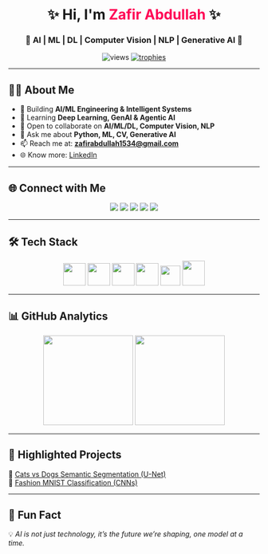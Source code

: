 <!-- HEADER -->
<h1 align="center">✨ Hi, I'm <span style="color:#ff0055;">Zafir Abdullah</span> ✨</h1>
<h3 align="center">🚀 AI | ML | DL | Computer Vision | NLP | Generative AI 🚀</h3>

<p align="center">
  <img src="https://komarev.com/ghpvc/?username=zafir547&label=Profile%20Views&color=blueviolet&style=for-the-badge" alt="views"/>
  <a href="https://github.com/ryo-ma/github-profile-trophy">
    <img src="https://github-profile-trophy.vercel.app/?username=zafir547&theme=radical&no-bg=true&margin-w=5&margin-h=5" alt="trophies"/>
  </a>
</p>

---

## 👨‍💻 About Me  
- 🔭 Building **AI/ML Engineering & Intelligent Systems**  
- 🌱 Learning **Deep Learning, GenAI & Agentic AI**  
- 🤝 Open to collaborate on **AI/ML/DL, Computer Vision, NLP**  
- 💬 Ask me about **Python, ML, CV, Generative AI**  
- 📫 Reach me at: **zafirabdullah1534@gmail.com**  
- 🌐 Know more: [LinkedIn](https://www.linkedin.com/in/zafir-abdullah/)  

---

## 🌐 Connect with Me  
<p align="center">
  <a href="https://linkedin.com/in/zafir-abdullah"><img src="https://img.shields.io/badge/LinkedIn-0077B5?logo=linkedin&logoColor=white&style=for-the-badge"/></a>
  <a href="https://kaggle.com/zafirabdullah"><img src="https://img.shields.io/badge/Kaggle-20BEFF?logo=kaggle&logoColor=white&style=for-the-badge"/></a>
  <a href="https://stackoverflow.com/users/28778725/zafir-abdullah"><img src="https://img.shields.io/badge/StackOverflow-F58025?logo=stackoverflow&logoColor=white&style=for-the-badge"/></a>
  <a href="https://leetcode.com/zafirabdullah1534"><img src="https://img.shields.io/badge/LeetCode-FFA116?logo=leetcode&logoColor=white&style=for-the-badge"/></a>
  <a href="https://medium.com/@zafirabdullah1534"><img src="https://img.shields.io/badge/Medium-000000?logo=medium&logoColor=white&style=for-the-badge"/></a>
</p>

---

## 🛠️ Tech Stack  
<p align="center">
  <!-- AI/ML -->
  <img src="https://skillicons.dev/icons?i=python,tensorflow,pytorch,sklearn,opencv" height="45" />
  <img src="https://skillicons.dev/icons?i=aws,gcp,azure,docker,git,linux" height="45" />
  <img src="https://skillicons.dev/icons?i=mysql,postgres,mongodb" height="45" />
  <img src="https://skillicons.dev/icons?i=react,js,ts,html,css,bootstrap,angular,django,flask,c,cpp" height="45"/>
  <img src="https://upload.wikimedia.org/wikipedia/commons/a/ae/Keras_logo.svg" height="40" width="40"/>
  <img src="https://streamlit.io/images/brand/streamlit-mark-color.png" height="50" width="45"/>
  
  
</p>

---

## 📊 GitHub Analytics  
<p align="center">
  <img src="https://github-readme-stats.vercel.app/api?username=zafir547&show_icons=true&theme=radical&hide_border=true" height="180"/>
  <img src="https://github-readme-streak-stats.herokuapp.com/?user=zafir547&theme=radical&hide_border=true" height="180"/>
</p>

---

## 🚀 Highlighted Projects  
🌟 [Cats vs Dogs Semantic Segmentation (U-Net)](https://github.com/Zafir547/Basic-Real-World-Deep-Learning-Project)  
🌟 [Fashion MNIST Classification (CNNs)](https://github.com/Zafir547/Fashion_MNIST_Project)  

---

## 🎯 Fun Fact  
💡 *AI is not just technology, it’s the future we’re shaping, one model at a time.*
